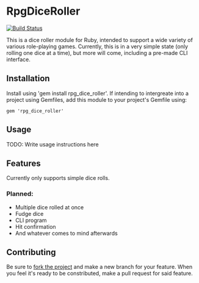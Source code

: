 # RpgDiceRoller

[![Build Status](https://travis-ci.org/William-Imm/rpg_dice_roller.svg?branch=testing)](https://travis-ci.org/William-Imm/rpg_dice_roller)

This is a dice roller module for Ruby, intended to support a wide variety of various role-playing games. Currently, this is in a very simple state (only rolling one dice at a time), but more will come, including a pre-made CLI interface.

## Installation

Install using 'gem install rpg_dice_roller'. If intending to intergreate into a project using Gemfiles, add this module to your project's Gemfile using:

    gem 'rpg_dice_roller'

## Usage

TODO: Write usage instructions here

## Features

Currently only supports simple dice rolls.

### Planned:
  * Multiple dice rolled at once
  * Fudge dice
  * CLI program
  * Hit confirmation
  * And whatever comes to mind afterwards  

## Contributing

Be sure to [fork the project](https://github.com/[my-github-username]/rpg_dice_roller/fork) and make a new branch for your feature. When you feel it's ready to be constributed, make a pull request for said feature.